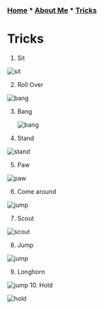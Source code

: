 ### [Home](README.md) * [About Me](Aboutme.md) * [Tricks](Tricks.md)
# Tricks
1. Sit
  
  ![sit](IMG_4277.gif)

2. Roll Over

  ![bang](IMG_4287.gif)

3. Bang

   ![bang](IMG_4281.gif)

4. Stand

  ![stand](IMG_4279.gif)

5. Paw

  ![paw](IMG_4278.gif)

6. Come around

  ![jump](IMG_4284.gif)

7. Scout

  ![scout](IMG_4282.gif)

8. Jump

  ![jump](IMG_4283.gif)
  
9. Longhorn

  ![jump](IMG_4285.gif)
10. Hold

  ![hold](IMG_4286.gif)
